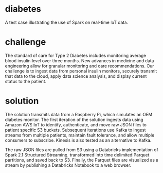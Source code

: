 # diabetes
A test case illustrating the use of Spark on real-time IoT data.

# challenge
The standard of care for Type 2 Diabetes includes monitoring average blood insulin level over three months.  New advances in medicine and data engineering allow for granular monitoring and care recommendations.  Our challenge is to ingest data from personal insulin monitors, securely transmit that data to the cloud, apply data science analysis, and display current status to the patient.

# solution
The solution transmits data from a Raspberry Pi, which simulates an OEM diabetes monitor. The first iteration of the solution ingests data using Amazon AWS IoT to identify, authenticate, and move raw JSON files to patient specific S3 buckets. Subsequent iterations use Kafka to ingest streams from multiple patients, maintain fault tolerance, and allow multiple consumers to subscribe. Kinesis is also tested as an alternative to Kafka. 

The raw JSON files are pulled from S3 using a Databricks implementation of Spark 2.1 Structured Streaming, transformed into time delimited Parquet partitions, and saved back to S3. Finally, the Parquet files are visualized as a stream by publishing a Databricks Notebook to a web browser.

